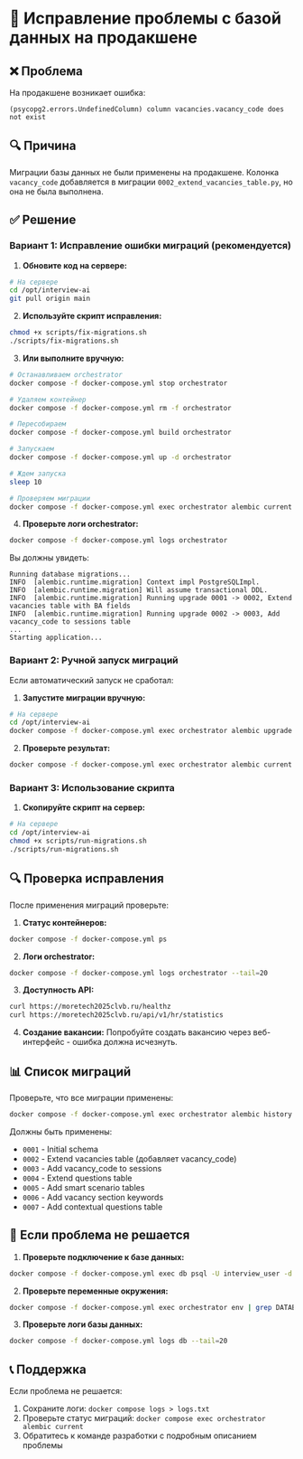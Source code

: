 # 🚨 Исправление проблемы с базой данных на продакшене

## ❌ **Проблема**
На продакшене возникает ошибка:
```
(psycopg2.errors.UndefinedColumn) column vacancies.vacancy_code does not exist
```

## 🔍 **Причина**
Миграции базы данных не были применены на продакшене. Колонка `vacancy_code` добавляется в миграции `0002_extend_vacancies_table.py`, но она не была выполнена.

## ✅ **Решение**

### **Вариант 1: Исправление ошибки миграций (рекомендуется)**

1. **Обновите код на сервере:**
```bash
# На сервере
cd /opt/interview-ai
git pull origin main
```

2. **Используйте скрипт исправления:**
```bash
chmod +x scripts/fix-migrations.sh
./scripts/fix-migrations.sh
```

3. **Или выполните вручную:**
```bash
# Останавливаем orchestrator
docker compose -f docker-compose.yml stop orchestrator

# Удаляем контейнер
docker compose -f docker-compose.yml rm -f orchestrator

# Пересобираем
docker compose -f docker-compose.yml build orchestrator

# Запускаем
docker compose -f docker-compose.yml up -d orchestrator

# Ждем запуска
sleep 10

# Проверяем миграции
docker compose -f docker-compose.yml exec orchestrator alembic current
```

4. **Проверьте логи orchestrator:**
```bash
docker compose -f docker-compose.yml logs orchestrator
```

Вы должны увидеть:
```
Running database migrations...
INFO  [alembic.runtime.migration] Context impl PostgreSQLImpl.
INFO  [alembic.runtime.migration] Will assume transactional DDL.
INFO  [alembic.runtime.migration] Running upgrade 0001 -> 0002, Extend vacancies table with BA fields
INFO  [alembic.runtime.migration] Running upgrade 0002 -> 0003, Add vacancy_code to sessions table
...
Starting application...
```

### **Вариант 2: Ручной запуск миграций**

Если автоматический запуск не сработал:

1. **Запустите миграции вручную:**
```bash
# На сервере
cd /opt/interview-ai
docker compose -f docker-compose.yml exec orchestrator alembic upgrade head
```

2. **Проверьте результат:**
```bash
docker compose -f docker-compose.yml exec orchestrator alembic current
```

### **Вариант 3: Использование скрипта**

1. **Скопируйте скрипт на сервер:**
```bash
# На сервере
cd /opt/interview-ai
chmod +x scripts/run-migrations.sh
./scripts/run-migrations.sh
```

## 🔍 **Проверка исправления**

После применения миграций проверьте:

1. **Статус контейнеров:**
```bash
docker compose -f docker-compose.yml ps
```

2. **Логи orchestrator:**
```bash
docker compose -f docker-compose.yml logs orchestrator --tail=20
```

3. **Доступность API:**
```bash
curl https://moretech2025clvb.ru/healthz
curl https://moretech2025clvb.ru/api/v1/hr/statistics
```

4. **Создание вакансии:**
Попробуйте создать вакансию через веб-интерфейс - ошибка должна исчезнуть.

## 📊 **Список миграций**

Проверьте, что все миграции применены:
```bash
docker compose -f docker-compose.yml exec orchestrator alembic history
```

Должны быть применены:
- `0001` - Initial schema
- `0002` - Extend vacancies table (добавляет vacancy_code)
- `0003` - Add vacancy_code to sessions
- `0004` - Extend questions table
- `0005` - Add smart scenario tables
- `0006` - Add vacancy section keywords
- `0007` - Add contextual questions table

## 🚨 **Если проблема не решается**

1. **Проверьте подключение к базе данных:**
```bash
docker compose -f docker-compose.yml exec db psql -U interview_user -d interview_ai -c "\d vacancies"
```

2. **Проверьте переменные окружения:**
```bash
docker compose -f docker-compose.yml exec orchestrator env | grep DATABASE
```

3. **Проверьте логи базы данных:**
```bash
docker compose -f docker-compose.yml logs db --tail=20
```

## 📞 **Поддержка**

Если проблема не решается:
1. Сохраните логи: `docker compose logs > logs.txt`
2. Проверьте статус миграций: `docker compose exec orchestrator alembic current`
3. Обратитесь к команде разработки с подробным описанием проблемы
